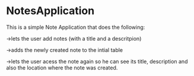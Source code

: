 NotesApplication
================
This is a simple Note Application that does the following:

->lets the user add notes (with a title and a descritpion)

->adds the newly created note to the intial table

->lets the user acess the note again so he can see its title, description and also the location where the note was created.

